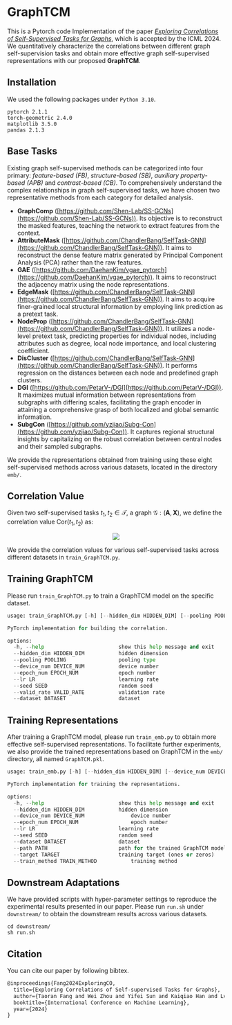 # GraphTCM
This is a Pytorch code Implementation of the paper [*Exploring Correlations of Self-Supervised Tasks for Graphs*](https://arxiv.org/abs/2405.04245), which is accepted by the ICML 2024. We quantitatively characterize the correlations between different graph self-supervision tasks and obtain more effective graph self-supervised representations with our proposed **GraphTCM**.

## Installation

We used the following packages under `Python 3.10`.

```
pytorch 2.1.1
torch-geometric 2.4.0
matplotlib 3.5.0
pandas 2.1.3
```

## Base Tasks

Existing graph self-supervised methods can be categorized into four primary: *feature-based (FB)*, *structure-based (SB)*, *auxiliary property-based (APB)* and *contrast-based (CB)*. To comprehensively understand the complex relationships in graph self-supervised tasks, we have chosen two representative methods from each category for detailed analysis.

- **GraphComp** ([https://github.com/Shen-Lab/SS-GCNs](https://github.com/Shen-Lab/SS-GCNs)). Its objective is to reconstruct the masked features, teaching the network to extract features from the context. 
- **AttributeMask** ([https://github.com/ChandlerBang/SelfTask-GNN](https://github.com/ChandlerBang/SelfTask-GNN)). It aims to reconstruct the dense feature matrix generated by Principal Component Analysis (PCA) rather than the raw features.
- **GAE** ([https://github.com/DaehanKim/vgae_pytorch](https://github.com/DaehanKim/vgae_pytorch)). It aims to reconstruct the adjacency matrix using the node representations.
- **EdgeMask** ([https://github.com/ChandlerBang/SelfTask-GNN](https://github.com/ChandlerBang/SelfTask-GNN)). It aims to acquire finer-grained local structural information by employing link prediction as a pretext task. 
- **NodeProp** ([https://github.com/ChandlerBang/SelfTask-GNN](https://github.com/ChandlerBang/SelfTask-GNN)). It utilizes a node-level pretext task, predicting properties for individual nodes, including attributes such as degree, local node importance, and local clustering coefficient.
- **DisCluster** ([https://github.com/ChandlerBang/SelfTask-GNN](https://github.com/ChandlerBang/SelfTask-GNN)). It performs regression on the distances between each node and predefined graph clusters. 
- **DGI** ([https://github.com/PetarV-/DGI](https://github.com/PetarV-/DGI)). It maximizes mutual information between representations from subgraphs with differing scales, facilitating the graph encoder in attaining a comprehensive grasp of both localized and global semantic information.
- **SubgCon** ([https://github.com/yzjiao/Subg-Con](https://github.com/yzjiao/Subg-Con)). It captures regional structural insights by capitalizing on the robust correlation between central nodes and their sampled subgraphs.

We provide the representations obtained from training using these eight self-supervised methods across various datasets, located in the directory ``emb/``.

## Correlation Value

Given two self-supervised tasks $t_1,t_2\in \mathcal{T}$, a graph $\mathcal{G}:(\mathbf{A},\mathbf{X})$, we define the correlation value $\text{Cor}(t_1,t_2)$ as:

<p align="center">
  <img src="https://latex.codecogs.com/svg.latex?\text{Cor}(t_1,t_2)=\frac{\min_{\mathbf{W}_{t_1}}\boldsymbol{l}_{t_2}(\mathbf{H}_{t_1}\cdot\mathbf{W}_{t_1},\mathbf{Y}_{t_2})}{\min_{\mathbf{W}_{t_2}}\boldsymbol{l}_{t_2}(\mathbf{H}_{t_2}\cdot\mathbf{W}_{t_2},\mathbf{Y}_{t_2})}" />
</p>

We provide the correlation values for various self-supervised tasks across different datasets in ``train_GraphTCM.py``.

## Training GraphTCM

Please run ``train_GraphTCM.py`` to train a GraphTCM model on the specific dataset.

```python
usage: train_GraphTCM.py [-h] [--hidden_dim HIDDEN_DIM] [--pooling POOLING] [--device_num DEVICE_NUM] [--epoch_num EPOCH_NUM] [--lr LR] [--seed SEED] [--valid_rate VALID_RATE] [--dataset DATASET]

PyTorch implementation for building the correlation.

options:
  -h, --help            			show this help message and exit
  --hidden_dim HIDDEN_DIM  			hidden dimension
  --pooling POOLING     			pooling type
  --device_num DEVICE_NUM 			device number
  --epoch_num EPOCH_NUM 			epoch number
  --lr LR               			learning rate
  --seed SEED           			random seed
  --valid_rate VALID_RATE  			validation rate
  --dataset DATASET     			dataset
```

## Training Representations

After training a GraphTCM model, please run ``train_emb.py`` to obtain more effective self-supervised representations. To facilitate further experiments, we also provide the trained representations based on GraphTCM in the ``emb/`` directory, all named ``GraphTCM.pkl``.

```python
usage: train_emb.py [-h] [--hidden_dim HIDDEN_DIM] [--device_num DEVICE_NUM] [--epoch_num EPOCH_NUM] [--lr LR] [--seed SEED] [--dataset DATASET] [--path PATH] [--target TARGET] [--train_method TRAIN_METHOD]

PyTorch implementation for training the representations.

options:
  -h, --help            			show this help message and exit
  --hidden_dim HIDDEN_DIM 	  		hidden dimension
  --device_num DEVICE_NUM     			device number
  --epoch_num EPOCH_NUM       			epoch number
  --lr LR               			learning rate
  --seed SEED           			random seed
  --dataset DATASET     			dataset
  --path PATH           			path for the trained GraphTCM model
  --target TARGET       			training target (ones or zeros)
  --train_method TRAIN_METHOD			training method
```

## Downstream Adaptations

We have provided scripts with hyper-parameter settings to reproduce the experimental results presented in our paper. Please run ``run.sh`` under ``downstream/`` to obtain the downstream results across various datasets.

```shell
cd downstream/
sh run.sh
```

## Citation

You can cite our paper by following bibtex.

```tex
@inproceedings{Fang2024ExploringCO,
  title={Exploring Correlations of Self-supervised Tasks for Graphs},
  author={Taoran Fang and Wei Zhou and Yifei Sun and Kaiqiao Han and Lvbin Ma and Yang Yang},
  booktitle={International Conference on Machine Learning},
  year={2024}
}
```

